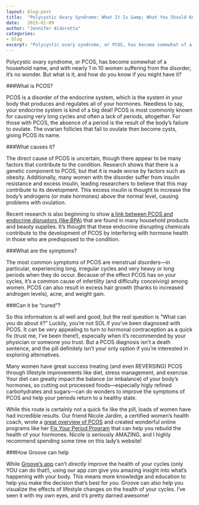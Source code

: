 ```yaml
---
layout: blog-post
title:  "Polycystic Ovary Syndrome: What It Is &amp; What You Should Know"
date:   2015-01-09
author: "Jennifer Aldoretta"
categories:
- blog
excerpt: "Polycystic ovary syndrome, or PCOS, has become somewhat of a household name, and with nearly 1 in 10 women suffering from the disorder, it&rsquo;s no wonder. But what is it, and how do you know if you might have it? ..."
---
```


Polycystic ovary syndrome, or PCOS, has become somewhat of a household name, and with nearly 1 in 10 women suffering from the disorder, it&rsquo;s no wonder. But what is it, and how do you know if you might have it?

###What is PCOS?

PCOS is a disorder of the endocrine system, which is the system in your body that produces and regulates all of your hormones. Needless to say, your endocrine system is kind of a big deal! PCOS is most commonly known for causing very long cycles and often a lack of periods, altogether. For those with PCOS, the absence of a period is the result of the body&rsquo;s failure to ovulate. The ovarian follicles that fail to ovulate then become cysts, giving PCOS its name.

###What causes it?

The direct cause of PCOS is uncertain, though there appear to be many factors that contribute to the condition. Research shows that there is a genetic component to PCOS, but that it is made worse by factors such as obesity. Additionally, many women with the disorder suffer from insulin resistance and excess insulin, leading researchers to believe that this may contribute to its development. This excess insulin is thought to increase the body&rsquo;s androgens (or male hormones) above the normal level, causing problems with ovulation.

Recent research is also beginning to show <a class="text-link" target="_blank" href="https://www.endocrine.org/news-room/press-release-archives/2010/women-with-polycystic-ovary-syndrome-have-higher-bpa-blood-levels">a link between PCOS and endocrine disruptors (like BPA)</a> that are found in many household products and beauty supplies. It&rsquo;s thought that these endocrine disrupting chemicals contribute to the development of PCOS by interfering with hormone health in those who are predisposed to the condition.

###What are the symptoms?

The most common symptoms of PCOS are menstrual disorders&mdash;in particular, experiencing long, irregular cycles and very heavy or long periods when they do occur. Because of the effect PCOS has on your cycles, it&rsquo;s a common cause of infertility (and difficulty conceiving) among women. PCOS can also result in excess hair growth (thanks to increased androgen levels), acne, and weight gain.

###Can it be &ldquo;cured&rdquo;? 

So this information is all well and good, but the *real* question is &ldquo;What can you do about it?&rdquo; Luckily, you&rsquo;re not SOL if you&rsquo;ve been diagnosed with PCOS. It can be very appealing to turn to hormonal contraception as a quick fix (trust me, I&rsquo;ve been there!), especially when it&rsquo;s recommended by your physician or someone you trust. But a PCOS diagnosis isn&rsquo;t a death sentence, and the pill definitely isn&rsquo;t your only option if you&rsquo;re interested in exploring alternatives.

Many women have great success treating (and even REVERSING) PCOS through lifestyle improvements like diet, stress management, and exercise. Your diet can greatly impact the balance (or imbalance) of your body&rsquo;s hormones, so cutting out processed foods&mdash;especially higly refined carbohydrates and sugars&mdash;can do wonders to improve the symptoms of PCOS and help your periods return to a healthy state.

While this route is certainly not a quick fix like the pill, loads of women have had incredible results. Our friend Nicole Jardim, a certified women&rsquo;s health coach, wrote a <a class="text-link" target="_blank" href="http://nicolejardim.com/cause-of-infertility-polycystic-ovarian-syndrome-pcos-pcos-treatment/">great overview of PCOS</a> and created wonderful online programs like her <a class="text-link" target="_blank" href="http://fixyourperiod.com/">Fix Your Period Program</a> that can help you rebuild the health of your hormones. Nicole is seriously AMAZING, and I highly recommend spending some time on this lady&rsquo;s website!

###How Groove can help
 
While <a class="text-link" target="_blank" href="https://itunes.apple.com/app/id831795151">Groove&rsquo;s app</a> can&rsquo;t *directly* improve the health of your cycles (only YOU can do that!), using our app *can* give you amazing insight into what&rsquo;s happening with your body. This means more knowledge and education to help you make the decision that&rsquo;s best for *you*. Groove can also help you visualize the effects of lifestyle changes on the health of your cycles. I&rsquo;ve seen it with my own eyes, and it&rsquo;s pretty darned awesome!
